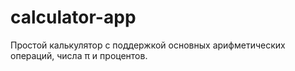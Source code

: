 # calculator-app
Простой калькулятор с поддержкой основных арифметических операций, числа π и процентов.
